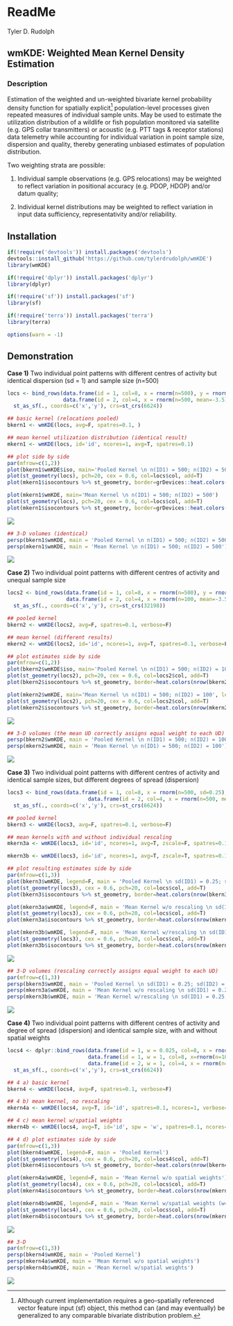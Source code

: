 # ReadMe
Tyler D. Rudolph

## **wmKDE: Weighted Mean Kernel Density Estimation**

### Description

Estimation of the weighted and un-weighted bivariate kernel probability
density function for spatially explicit[^1] population-level processes
given repeated measures of individual sample units. May be used to
estimate the utilization distribution of a wildlife or fish population
monitored via satellite (e.g. GPS collar transmitters) or acoustic
(e.g. PTT tags & receptor stations) data telemetry while accounting for
individual variation in point sample size, dispersion and quality,
thereby generating unbiased estimates of population distribution.

Two weighting strata are possible:

1.  Individual sample observations (e.g. GPS relocations) may be
    weighted to reflect variation in positional accuracy (e.g. PDOP,
    HDOP) and/or datum quality;

2.  Individual kernel distributions may be weighted to reflect variation
    in input data sufficiency, representativity and/or reliability.

## Installation

``` r
if(!require('devtools')) install.packages('devtools')
devtools::install_github('https://github.com/tylerdrudolph/wmKDE')
library(wmKDE)

if(!require('dplyr')) install.packages('dplyr')
library(dplyr)

if(!require('sf')) install.packages('sf')
library(sf)

if(!require('terra')) install.packages('terra')
library(terra)

options(warn = -1)
```

## Demonstration

**Case 1)** Two individual point patterns with different centres of
activity but identical dispersion (sd = 1) and sample size (n=500)

``` r
locs <- bind_rows(data.frame(id = 1, col=8, x = rnorm(n=500), y = rnorm(n=500)),
                  data.frame(id = 2, col=4, x = rnorm(n=500, mean=-3.5), y = rnorm(n=500, mean=-3.5))) %>%
  st_as_sf(., coords=c('x','y'), crs=st_crs(6624))

## basic kernel (relocations pooled)
bkern1 <- wmKDE(locs, avg=F, spatres=0.1, )

## mean kernel utilization distribution (identical result)
mkern1 <- wmKDE(locs, id='id', ncores=1, avg=T, spatres=0.1)
```

``` r
## plot side by side
par(mfrow=c(1,2))
plot(bkern1$wmKDE$iso, main='Pooled Kernel \n n(ID1) = 500; n(ID2) = 500')
plot(st_geometry(locs), pch=20, cex = 0.6, col=locs$col, add=T)
plot(mkern1$isocontours %>% st_geometry, border=grDevices::heat.colors(nrow(bkern1$isocontours)), add=T)  

plot(mkern1$wmKDE, main='Mean Kernel \n n(ID1) = 500; n(ID2) = 500')
plot(st_geometry(locs), pch=20, cex = 0.6, col=locs$col, add=T)
plot(mkern1$isocontours %>% st_geometry, border=grDevices::heat.colors(nrow(mkern1$isocontours)), add=T)  
```

![](ReadMe_files/figure-commonmark/unnamed-chunk-3-1.png)

``` r
## 3-D volumes (identical)
persp(bkern1$wmKDE, main = 'Pooled Kernel \n n(ID1) = 500; n(ID2) = 500')
persp(mkern1$wmKDE, main = 'Mean Kernel \n n(ID1) = 500; n(ID2) = 500')
```

![](ReadMe_files/figure-commonmark/unnamed-chunk-3-2.png)

**Case 2)** Two individual point patterns with different centres of
activity and unequal sample size

``` r
locs2 <- bind_rows(data.frame(id = 1, col=8, x = rnorm(n=500), y = rnorm(n=500)),
                   data.frame(id = 2, col=4, x = rnorm(n=100, mean=-3.5), y = rnorm(n=100, mean=-3.5))) %>%
  st_as_sf(., coords=c('x','y'), crs=st_crs(32198))

## pooled kernel
bkern2 <- wmKDE(locs2, avg=F, spatres=0.1, verbose=F)

## mean kernel (different results)
mkern2 <- wmKDE(locs2, id='id', ncores=1, avg=T, spatres=0.1, verbose=F)

## plot estimates side by side
par(mfrow=c(1,2))
plot(bkern2$wmKDE$iso, main='Pooled Kernel \n n(ID1) = 500; n(ID2) = 100', legend=F)
plot(st_geometry(locs2), pch=20, cex = 0.6, col=locs2$col, add=T)
plot(bkern2$isocontours %>% st_geometry, border=heat.colors(nrow(bkern2$isocontours)), add=T)  

plot(mkern2$wmKDE, main='Mean Kernel \n n(ID1) = 500; n(ID2) = 100', legend=F)
plot(st_geometry(locs2), pch=20, cex = 0.6, col=locs2$col, add=T)
plot(mkern2$isocontours %>% st_geometry, border=heat.colors(nrow(mkern2$isocontours)), add=T)  
```

![](ReadMe_files/figure-commonmark/unnamed-chunk-4-1.png)

``` r
## 3-D volumes (the mean UD correctly assigns equal weight to each UD)
persp(bkern2$wmKDE, main = 'Pooled Kernel \n n(ID1) = 500; n(ID2) = 100')
persp(mkern2$wmKDE, main = 'Mean Kernel \n n(ID1) = 500; n(ID2) = 100')
```

![](ReadMe_files/figure-commonmark/unnamed-chunk-4-2.png)

**Case 3)** Two individual point patterns with different centres of
activity and identical sample sizes, but different degrees of spread
(dispersion)

``` r
locs3 <- bind_rows(data.frame(id = 1, col=8, x = rnorm(n=500, sd=0.25), y = rnorm(n=500, sd=0.25)),
                          data.frame(id = 2, col=4, x = rnorm(n=500, mean=-3.5), y = rnorm(n=500, mean=-3.5))) %>%
  st_as_sf(., coords=c('x','y'), crs=st_crs(6624))

## pooled kernel
bkern3 <- wmKDE(locs3, avg=F, spatres=0.1, verbose=F)

## mean kernels with and without individual rescaling
mkern3a <- wmKDE(locs3, id='id', ncores=1, avg=T, zscale=F, spatres=0.1, verbose=F)

mkern3b <- wmKDE(locs3, id='id', ncores=1, avg=T, zscale=T, spatres=0.1, verbose=F)

## plot resulting estimates side by side
par(mfrow=c(1,3))
plot(bkern3$wmKDE, legend=F, main = 'Pooled Kernel \n sd(ID1) = 0.25; sd(ID2) = 2')
plot(st_geometry(locs3), cex = 0.6, pch=20, col=locs$col, add=T)
plot(bkern3$isocontours %>% st_geometry, border=heat.colors(nrow(bkern3$isocontours)), add=T)  

plot(mkern3a$wmKDE, legend=F, main = 'Mean Kernel w/o rescaling \n sd(ID1) = 0.25; sd(ID2) = 2')
plot(st_geometry(locs3), cex = 0.6, pch=20, col=locs$col, add=T)
plot(mkern3a$isocontours %>% st_geometry, border=heat.colors(nrow(mkern3a$isocontours)), add=T)  

plot(mkern3b$wmKDE, legend=F, main = 'Mean Kernel w/rescaling \n sd(ID1) = 0.25; sd(ID2) = 2')
plot(st_geometry(locs3), cex = 0.6, pch=20, col=locs$col, add=T)
plot(mkern3b$isocontours %>% st_geometry, border=heat.colors(nrow(mkern3b$isocontours)), add=T)  
```

![](ReadMe_files/figure-commonmark/unnamed-chunk-5-1.png)

``` r
## 3-D volumes (rescaling correctly assigns equal weight to each UD)
par(mfrow=c(1,3))
persp(bkern3$wmKDE, main = 'Pooled Kernel \n sd(ID1) = 0.25; sd(ID2) = 2')
persp(mkern3a$wmKDE, main = 'Mean Kernel w/o rescaling \n sd(ID1) = 0.25; sd(ID2) = 2')
persp(mkern3b$wmKDE, main = 'Mean Kernel w/rescaling \n sd(ID1) = 0.25; sd(ID2) = 2')
```

![](ReadMe_files/figure-commonmark/unnamed-chunk-5-2.png)

**Case 4)** Two individual point patterns with different centres of
activity and degree of spread (dispersion) and identical sample size,
with and without spatial weights

``` r
locs4 <- dplyr::bind_rows(data.frame(id = 1, w = 0.025, col=8, x = rnorm(n=400, mean=1.75, sd=0.25), y = rnorm(n=400, mean=1.75, sd=0.25)),
                          data.frame(id = 1, w = 1, col=8, x=rnorm(n=100, sd=0.8), y = rnorm(n=100, sd=0.8)),
                          data.frame(id = 2, w = 1, col=4, x = rnorm(n=500, mean=-3.5), y = rnorm(n=500, mean=-3.5))) %>%
  st_as_sf(., coords=c('x','y'), crs=st_crs(6624))

## 4 a) basic kernel
bkern4 <- wmKDE(locs4, avg=F, spatres=0.1, verbose=F)

## 4 b) mean kernel, no rescaling
mkern4a <- wmKDE(locs4, avg=T, id='id', spatres=0.1, ncores=1, verbose=F)

## 4 c) mean kernel w/spatial weights
mkern4b <- wmKDE(locs4, avg=T, id='id', spw = 'w', spatres=0.1, ncores=1, verbose=F)

## 4 d) plot estimates side by side
par(mfrow=c(1,3))
plot(bkern4$wmKDE, legend=F, main = 'Pooled Kernel')
plot(st_geometry(locs4), cex = 0.6, pch=20, col=locs4$col, add=T)
plot(bkern4$isocontours %>% st_geometry, border=heat.colors(nrow(bkern4$isocontours)), add=T)  

plot(mkern4a$wmKDE, legend=F, main = 'Mean Kernel w/o spatial weights')
plot(st_geometry(locs4), cex = 0.6, pch=20, col=locs$col, add=T)
plot(mkern4a$isocontours %>% st_geometry, border=heat.colors(nrow(mkern4a$isocontours)), add=T)  

plot(mkern4b$wmKDE, legend=F, main = 'Mean Kernel w/spatial weights (w=0.025)')
plot(st_geometry(locs4), cex = 0.6, pch=20, col=locs$col, add=T)
plot(mkern4b$isocontours %>% st_geometry, border=heat.colors(nrow(mkern4b$isocontours)), add=T)  
```

![](ReadMe_files/figure-commonmark/unnamed-chunk-6-1.png)

``` r
## 3-D
par(mfrow=c(1,3))
persp(bkern4$wmKDE, main = 'Pooled Kernel')
persp(mkern4a$wmKDE, main = 'Mean Kernel w/o spatial weights')
persp(mkern4b$wmKDE, main = 'Mean Kernel w/spatial weights')
```

![](ReadMe_files/figure-commonmark/unnamed-chunk-6-2.png)

[^1]: Although current implementation requires a geo-spatially
    referenced vector feature input (sf) object, this method can (and
    may eventually) be generalized to any comparable bivariate
    distribution problem.
